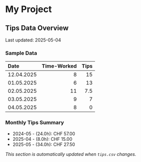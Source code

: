# My Project

## Tips Data Overview
Last updated: 2025-05-04

### Sample Data
| Date       |   Time-Worked |   Tips |
|:-----------|--------------:|-------:|
| 12.04.2025 |             8 |   15   |
| 01.05.2025 |             6 |   13   |
| 02.05.2025 |            11 |    7.5 |
| 03.05.2025 |             9 |    7   |
| 04.05.2025 |             8 |    0   |

### Monthly Tips Summary
- 2024-05 - (24.0h): CHF 57.00
- 2025-04 - (8.0h): CHF 15.00
- 2025-05 - (34.0h): CHF 27.50

*This section is automatically updated when `tips.csv` changes.*
